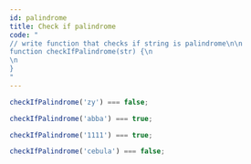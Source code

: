 ```yaml
---
id: palindrome
title: Check if palindrome
code: "
// write function that checks if string is palindrome\n\n
function checkIfPalindrome(str) {\n
\n
}
"
---
```

```js
checkIfPalindrome('zy') === false;
```

```js
checkIfPalindrome('abba') === true;
```

```js
checkIfPalindrome('1111') === true;
```

```js
checkIfPalindrome('cebula') === false;
```